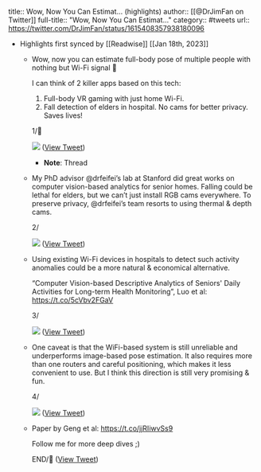 title:: Wow, Now You Can Estimat... (highlights)
author:: [[@DrJimFan on Twitter]]
full-title:: "Wow, Now You Can Estimat..."
category:: #tweets
url:: https://twitter.com/DrJimFan/status/1615408357938180096

- Highlights first synced by [[Readwise]] [[Jan 18th, 2023]]
	- Wow, now you can estimate full-body pose of multiple people with nothing but Wi-Fi signal 🤯
	  
	  I can think of 2 killer apps based on this tech:
	  
	  1. Full-body VR gaming with just home Wi-Fi.
	  2. Fall detection of elders in hospital. No cams for better privacy. Saves lives!
	  
	  1/🧵 
	  
	  ![](https://pbs.twimg.com/media/FmsVVZMakAAFCg4.jpg) ([View Tweet](https://twitter.com/DrJimFan/status/1615408357938180096))
		- **Note**: Thread
	- My PhD advisor @drfeifei’s lab at Stanford did great works on computer vision-based analytics for senior homes. Falling could be lethal for elders, but we can’t just install RGB cams everywhere. To preserve privacy, @drfeifei’s team resorts to using thermal & depth cams.
	  
	  2/ 
	  
	  ![](https://pbs.twimg.com/media/FmsVWKLakAEn6qV.jpg) ([View Tweet](https://twitter.com/DrJimFan/status/1615408368201650177))
	- Using existing Wi-Fi devices in hospitals to detect such activity anomalies could be a more natural & economical alternative. 
	  
	  “Computer Vision-based Descriptive Analytics of Seniors' Daily Activities for Long-term Health Monitoring”, Luo et al: https://t.co/5cVbv2FGaV
	  
	  3/ 
	  
	  ![](https://pbs.twimg.com/media/FmsVWxraEAA2Sol.jpg) ([View Tweet](https://twitter.com/DrJimFan/status/1615408378075021313))
	- One caveat is that the WiFi-based system is still unreliable and underperforms image-based pose estimation. It also requires more than one routers and careful positioning, which makes it less convenient to use. But I think this direction is still very promising & fun.
	  
	  4/ 
	  
	  ![](https://pbs.twimg.com/media/FmsVXShagAEj5hA.jpg) ([View Tweet](https://twitter.com/DrJimFan/status/1615408386178437120))
	- Paper by Geng et al: https://t.co/jjRIiwvSs9
	  
	  Follow me for more deep dives ;) 
	  
	  END/🧵 ([View Tweet](https://twitter.com/DrJimFan/status/1615408389613551618))
